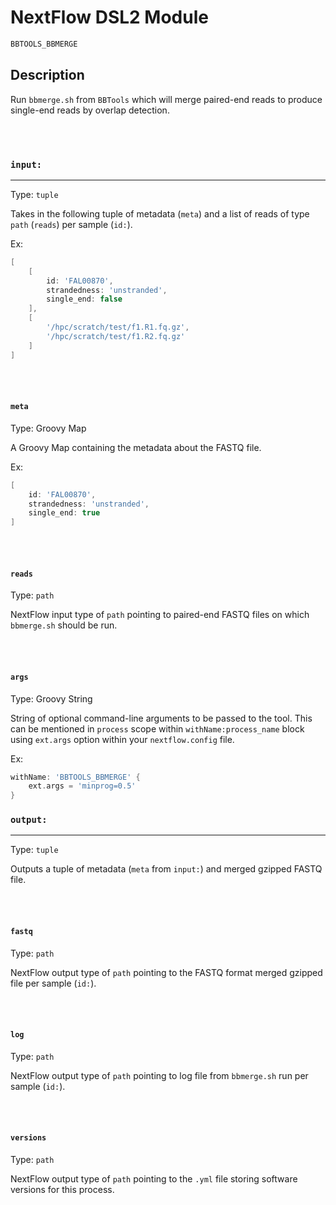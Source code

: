# NextFlow DSL2 Module

```bash
BBTOOLS_BBMERGE
```

## Description

Run `bbmerge.sh` from `BBTools` which will merge paired-end reads to produce single-end reads by overlap detection.

\
&nbsp;

### `input:`

___

Type: `tuple`

Takes in the following tuple of metadata (`meta`) and a list of reads of type `path` (`reads`) per sample (`id:`).

Ex:

```groovy
[ 
    [ 
        id: 'FAL00870',
        strandedness: 'unstranded',
        single_end: false
    ],
    [
        '/hpc/scratch/test/f1.R1.fq.gz',
        '/hpc/scratch/test/f1.R2.fq.gz'
    ]
]
```

\
&nbsp;

#### `meta`

Type: Groovy Map

A Groovy Map containing the metadata about the FASTQ file.

Ex:

```groovy
[ 
    id: 'FAL00870',
    strandedness: 'unstranded',
    single_end: true
]
```

\
&nbsp;

#### `reads`

Type: `path`

NextFlow input type of `path` pointing to paired-end FASTQ files on which `bbmerge.sh` should be run.

\
&nbsp;

#### `args`

Type: Groovy String

String of optional command-line arguments to be passed to the tool. This can be mentioned in `process` scope within `withName:process_name` block using `ext.args` option within your `nextflow.config` file.

Ex:

```groovy
withName: 'BBTOOLS_BBMERGE' {
    ext.args = 'minprog=0.5'
}
```

### `output:`

___

Type: `tuple`

Outputs a tuple of metadata (`meta` from `input:`) and merged gzipped FASTQ file.

\
&nbsp;

#### `fastq`

Type: `path`

NextFlow output type of `path` pointing to the FASTQ format merged gzipped file per sample (`id:`).

\
&nbsp;

#### `log`

Type: `path`

NextFlow output type of `path` pointing to log file from `bbmerge.sh` run per sample (`id:`).

\
&nbsp;

#### `versions`

Type: `path`

NextFlow output type of `path` pointing to the `.yml` file storing software versions for this process.
